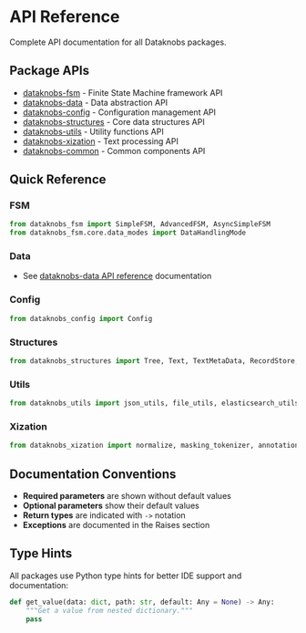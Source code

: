 # API Reference

Complete API documentation for all Dataknobs packages.

## Package APIs

- [dataknobs-fsm](dataknobs-fsm.md) - Finite State Machine framework API
- [dataknobs-data](dataknobs-data.md) - Data abstraction API
- [dataknobs-config](dataknobs-config.md) - Configuration management API
- [dataknobs-structures](dataknobs-structures.md) - Core data structures API
- [dataknobs-utils](dataknobs-utils.md) - Utility functions API
- [dataknobs-xization](dataknobs-xization.md) - Text processing API
- [dataknobs-common](dataknobs-common.md) - Common components API

## Quick Reference

### FSM
```python
from dataknobs_fsm import SimpleFSM, AdvancedFSM, AsyncSimpleFSM
from dataknobs_fsm.core.data_modes import DataHandlingMode
```

### Data
- See [dataknobs-data API reference](../packages/data/api-reference.md) documentation

### Config
```python
from dataknobs_config import Config
```

### Structures
```python
from dataknobs_structures import Tree, Text, TextMetaData, RecordStore, cdict
```

### Utils
```python
from dataknobs_utils import json_utils, file_utils, elasticsearch_utils
```

### Xization
```python
from dataknobs_xization import normalize, masking_tokenizer, annotations
```

## Documentation Conventions

- **Required parameters** are shown without default values
- **Optional parameters** show their default values
- **Return types** are indicated with `->` notation
- **Exceptions** are documented in the Raises section

## Type Hints

All packages use Python type hints for better IDE support and documentation:

```python
def get_value(data: dict, path: str, default: Any = None) -> Any:
    """Get a value from nested dictionary."""
    pass
```
